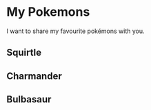 # My Pokemons

I want to share my favourite pokémons with you.

## Squirtle
## Charmander
## Bulbasaur

